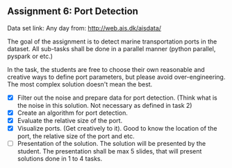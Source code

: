## Assignment 6: Port Detection

Data set link: Any day from: http://web.ais.dk/aisdata/

The goal of the assignment is to detect marine transportation ports in the dataset. All sub-tasks shall be done in a parallel manner (python parallel, pyspark or etc.)

In the task, the students are free to choose their own reasonable and creative ways to define port parameters, but please avoid over-engineering. The most complex solution doesn't mean the best.

* [x] Filter out the noise and prepare data for port detection. (Think what is the noise in this solution. Not necessary as defined in task 2)
* [x] Create an algorithm for port detection.
* [x] Evaluate the relative size of the port.
* [x] Visualize ports. (Get creatively to it). Good to know the location of the port, the relative size of the port and etc.
* [ ] Presentation of the solution. The solution will be presented by the student. The presentation shall be max 5 slides, that will present solutions done in 1 to 4 tasks.
